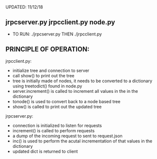 UPDATED: 11/12/18

## jrpcserver.py jrpcclient.py node.py

* TO RUN: ./jrpcserver.py    THEN   ./jrpcclient.py

## PRINCIPLE OF OPERATION:
jrpcclient.py:

* initialize tree and connection to server
* call show() to print out the tree
* tree is initially made of nodes, it needs to be converted to a dictionary using treetodict() found in node.py
* server.increment() is called to increment all values in the in the dictionary
* tonode() is used to convert back to a node based tree
* show() is called to print out the updated tree

jrpcserver.py:

* connection is initialized to listen for requests
* increment() is called to perform requests
* a dump of the incoming request to sent to request.json
* inc() is used to perform the acutal incrementation of that values in the dictionary
* updated dict is returned to client
